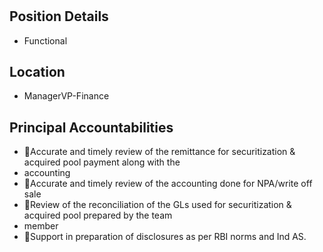 # 

## Position Details

* Functional

## Location

* ManagerVP-Finance

## Principal Accountabilities

* Accurate and timely review of the remittance for securitization & acquired pool payment along with the
* accounting
* Accurate and timely review of the accounting done for NPA/write off sale
* Review of the reconciliation of the GLs used for securitization & acquired pool prepared by the team
* member
* Support in preparation of disclosures as per RBI norms and Ind AS.

